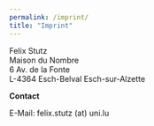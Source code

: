 ```yaml
---
permalink: /imprint/
title: "Imprint"
---
```


Felix Stutz <br>
Maison du Nombre <br>
6 Av. de la Fonte <br>
L-4364 Esch-Belval Esch-sur-Alzette

<strong>Contact</strong>

E-Mail: felix.stutz (at) uni.lu
